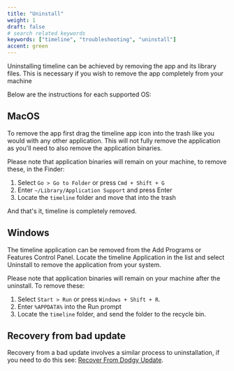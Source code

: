 ```yaml
---
title: "Uninstall"
weight: 1
draft: false
# search related keywords
keywords: ["timeline", "troubleshooting", "uninstall"]
accent: green
---
```


Uninstalling timeline can be achieved by removing the app and its library files. This is necessary if you wish to remove the app completely from your machine

Below are the instructions for each supported OS:

## MacOS

To remove the app first drag the timeline app icon into the trash like you would with any other application. This will not fully remove the application as you'll need to also remove the application binaries.

Please note that application binaries will remain on your machine, to remove these, in the Finder:

1. Select `Go > Go to Folder` or press `Cmd + Shift + G`
2. Enter `~/Library/Application Support` and press Enter
3. Locate the `timeline` folder and move that into the trash

And that's it, timeline is completely removed.

## Windows

The timeline application can be removed from the Add Programs or Features Control Panel. Locate the timeline Application in the list and select Uninstall to remove the application from your system.

Please note that application binaries will remain on your machine after the uninstall. To remove these:

1. Select `Start > Run` or press `Windows + Shift + R`.
2. Enter `%APPDATA%` into the Run prompt
3. Locate the `timeline` folder, and send the folder to the recycle bin.

## Recovery from bad update

Recovery from a bad update involves a similar process to uninstallation, if you need to do this see: [Recover From Dodgy Update](/timeline/troubleshooting/recover_from_dodgy_update).
